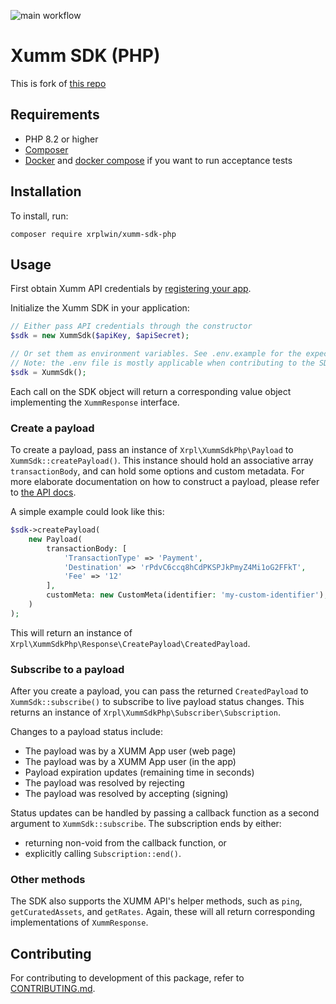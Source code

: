 ![main workflow](https://github.com/XRPL-Labs/XUMM-SDK-PHP/actions/workflows/main.yml/badge.svg)

# Xumm SDK (PHP)

This is fork of [this repo](https://github.com/XRPL-Labs/XUMM-SDK-PHP)

## Requirements
- PHP 8.2 or higher
- [Composer](https://getcomposer.org/)
- [Docker](https://docs.docker.com/get-docker/) and [docker compose](https://docs.docker.com/compose/install/) if you want to run acceptance tests

## Installation
To install, run:

```
composer require xrplwin/xumm-sdk-php
```

## Usage
First obtain Xumm API credentials by [registering your app](https://xumm.readme.io/docs/register-your-app).

Initialize the Xumm SDK in your application: 
```PHP
// Either pass API credentials through the constructor 
$sdk = new XummSdk($apiKey, $apiSecret);

// Or set them as environment variables. See .env.example for the expected variable names.
// Note: the .env file is mostly applicable when contributing to the SDK itself.  
$sdk = XummSdk();
```

Each call on the SDK object will return a corresponding value object implementing the `XummResponse` interface.

### Create a payload
To create a payload, pass an instance of `Xrpl\XummSdkPhp\Payload` to `XummSdk::createPayload()`. This instance
should hold an associative array `transactionBody`, and can hold some options and custom metadata. For more 
elaborate documentation on how to construct a payload, please refer to 
[the API docs](https://xumm.readme.io/docs/your-first-payload).

A simple example could look like this:
```PHP
$sdk->createPayload(
    new Payload(
        transactionBody: [
            'TransactionType' => 'Payment',
            'Destination' => 'rPdvC6ccq8hCdPKSPJkPmyZ4Mi1oG2FFkT',
            'Fee' => '12'
        ],
        customMeta: new CustomMeta(identifier: 'my-custom-identifier'),
    )
);
```
This will return an instance of `Xrpl\XummSdkPhp\Response\CreatePayload\CreatedPayload`.

### Subscribe to a payload
After you create a payload, you can pass the returned `CreatedPayload` to `XummSdk::subscribe()` to subscribe to live
payload status changes. This returns an instance of `Xrpl\XummSdkPhp\Subscriber\Subscription`.

Changes to a payload status include:
- The payload was by a XUMM App user (web page)
- The payload was by a XUMM App user (in the app)
- Payload expiration updates (remaining time in seconds)
- The payload was resolved by rejecting
- The payload was resolved by accepting (signing)

Status updates can be handled by passing a callback function as a second argument to `XummSdk::subscribe`. 
The subscription ends by either:
- returning non-void from the callback function, or
- explicitly calling `Subscription::end()`.

### Other methods
The SDK also supports the XUMM API's helper methods, such as `ping`, `getCuratedAssets`, and `getRates`. Again, these
will all return corresponding implementations of `XummResponse`.

## Contributing
For contributing to development of this package, refer to [CONTRIBUTING.md](CONTRIBUTING.md).
